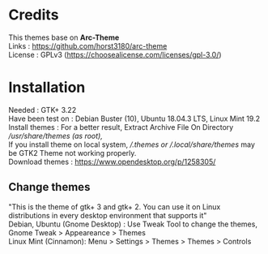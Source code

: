 # Credits
This themes base on <b>Arc-Theme</b> </br>
Links : https://github.com/horst3180/arc-theme</br>
License : GPLv3 (https://choosealicense.com/licenses/gpl-3.0/)</br>

# Installation
Needed : GTK+ 3.22</br>
Have been test on : Debian Buster (10), Ubuntu 18.04.3 LTS, Linux Mint 19.2</br>
Install themes : For a better result, Extract Archive File On Directory<i> /usr/share/themes (as root),</i> </br>
If you install theme on local system, <i>/.themes or /.local/share/themes</i> may be GTK2 Theme not working properly.</br>
Download themes : https://www.opendesktop.org/p/1258305/</br>

## Change themes
"This is the theme of gtk+ 3 and gtk+ 2. You can use it on Linux distributions in every desktop environment that supports it"</br>
Debian, Ubuntu (Gnome Desktop) : Use Tweak Tool to change the themes, Gnome Tweak > Appeareance > Themes</br>
Linux Mint (Cinnamon): Menu > Settings > Themes > Themes > Controls</br>
